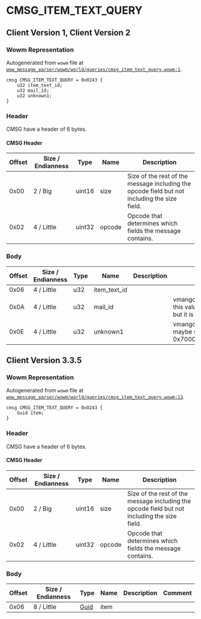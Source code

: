 # CMSG_ITEM_TEXT_QUERY

## Client Version 1, Client Version 2

### Wowm Representation

Autogenerated from `wowm` file at [`wow_message_parser/wowm/world/queries/cmsg_item_text_query.wowm:1`](https://github.com/gtker/wow_messages/tree/main/wow_message_parser/wowm/world/queries/cmsg_item_text_query.wowm#L1).
```rust,ignore
cmsg CMSG_ITEM_TEXT_QUERY = 0x0243 {
    u32 item_text_id;
    u32 mail_id;
    u32 unknown1;
}
```
### Header

CMSG have a header of 6 bytes.

#### CMSG Header

| Offset | Size / Endianness | Type   | Name   | Description |
| ------ | ----------------- | ------ | ------ | ----------- |
| 0x00   | 2 / Big           | uint16 | size   | Size of the rest of the message including the opcode field but not including the size field.|
| 0x02   | 4 / Little        | uint32 | opcode | Opcode that determines which fields the message contains.|

### Body

| Offset | Size / Endianness | Type | Name | Description | Comment |
| ------ | ----------------- | ---- | ---- | ----------- | ------- |
| 0x06 | 4 / Little | u32 | item_text_id |  |  |
| 0x0A | 4 / Little | u32 | mail_id |  | vmangos/cmangos/mangoszero: this value can be item id in bag, but it is also mail id |
| 0x0E | 4 / Little | u32 | unknown1 |  | vmangos/cmangos/mangoszero: maybe something like state - 0x70000000 |

## Client Version 3.3.5

### Wowm Representation

Autogenerated from `wowm` file at [`wow_message_parser/wowm/world/queries/cmsg_item_text_query.wowm:13`](https://github.com/gtker/wow_messages/tree/main/wow_message_parser/wowm/world/queries/cmsg_item_text_query.wowm#L13).
```rust,ignore
cmsg CMSG_ITEM_TEXT_QUERY = 0x0243 {
    Guid item;
}
```
### Header

CMSG have a header of 6 bytes.

#### CMSG Header

| Offset | Size / Endianness | Type   | Name   | Description |
| ------ | ----------------- | ------ | ------ | ----------- |
| 0x00   | 2 / Big           | uint16 | size   | Size of the rest of the message including the opcode field but not including the size field.|
| 0x02   | 4 / Little        | uint32 | opcode | Opcode that determines which fields the message contains.|

### Body

| Offset | Size / Endianness | Type | Name | Description | Comment |
| ------ | ----------------- | ---- | ---- | ----------- | ------- |
| 0x06 | 8 / Little | [Guid](../spec/packed-guid.md) | item |  |  |

